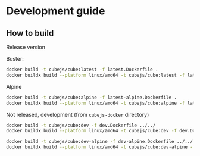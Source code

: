 # Development guide

## How to build

Release version

Buster:

```sh
docker build -t cubejs/cube:latest -f latest.Dockerfile .
docker buildx build --platform linux/amd64 -t cubejs/cube:latest -f latest.Dockerfile .
```

Alpine

```sh
docker build -t cubejs/cube:alpine -f latest-alpine.Dockerfile .
docker buildx build --platform linux/amd64 -t cubejs/cube:alpine -f latest-alpine.Dockerfile .
```

Not released, development (from `cubejs-docker` directory)

```sh
docker build -t cubejs/cube:dev -f dev.Dockerfile ../../
docker buildx build --platform linux/amd64 -t cubejs/cube:dev -f dev.Dockerfile ../../
```

```sh
docker build -t cubejs/cube:dev-alpine -f dev-alpine.Dockerfile ../../
docker buildx build --platform linux/amd64 -t cubejs/cube:dev-alpine -f dev-alpine.Dockerfile ../../
```
